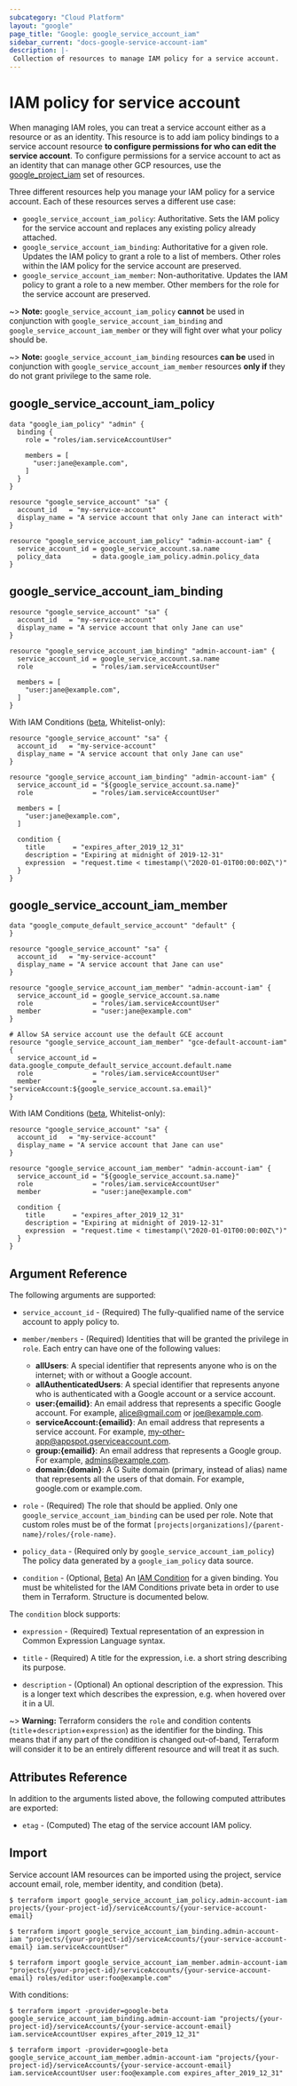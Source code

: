 ```yaml
---
subcategory: "Cloud Platform"
layout: "google"
page_title: "Google: google_service_account_iam"
sidebar_current: "docs-google-service-account-iam"
description: |-
 Collection of resources to manage IAM policy for a service account.
---
```


# IAM policy for service account

When managing IAM roles, you can treat a service account either as a resource or as an identity. This resource is to add iam policy bindings to a service account resource **to configure permissions for who can edit the service account**. To configure permissions for a service account to act as an identity that can manage other GCP resources, use the [google_project_iam](google_project_iam.html) set of resources.

Three different resources help you manage your IAM policy for a service account. Each of these resources serves a different use case:

* `google_service_account_iam_policy`: Authoritative. Sets the IAM policy for the service account and replaces any existing policy already attached.
* `google_service_account_iam_binding`: Authoritative for a given role. Updates the IAM policy to grant a role to a list of members. Other roles within the IAM policy for the service account are preserved.
* `google_service_account_iam_member`: Non-authoritative. Updates the IAM policy to grant a role to a new member. Other members for the role for the service account are preserved.

~> **Note:** `google_service_account_iam_policy` **cannot** be used in conjunction with `google_service_account_iam_binding` and `google_service_account_iam_member` or they will fight over what your policy should be.

~> **Note:** `google_service_account_iam_binding` resources **can be** used in conjunction with `google_service_account_iam_member` resources **only if** they do not grant privilege to the same role.

## google\_service\_account\_iam\_policy

```hcl
data "google_iam_policy" "admin" {
  binding {
    role = "roles/iam.serviceAccountUser"

    members = [
      "user:jane@example.com",
    ]
  }
}

resource "google_service_account" "sa" {
  account_id   = "my-service-account"
  display_name = "A service account that only Jane can interact with"
}

resource "google_service_account_iam_policy" "admin-account-iam" {
  service_account_id = google_service_account.sa.name
  policy_data        = data.google_iam_policy.admin.policy_data
}
```

## google\_service\_account\_iam\_binding

```hcl
resource "google_service_account" "sa" {
  account_id   = "my-service-account"
  display_name = "A service account that only Jane can use"
}

resource "google_service_account_iam_binding" "admin-account-iam" {
  service_account_id = google_service_account.sa.name
  role               = "roles/iam.serviceAccountUser"

  members = [
    "user:jane@example.com",
  ]
}
```

With IAM Conditions ([beta](https://terraform.io/docs/providers/google/provider_versions.html), Whitelist-only):

```hcl
resource "google_service_account" "sa" {
  account_id   = "my-service-account"
  display_name = "A service account that only Jane can use"
}

resource "google_service_account_iam_binding" "admin-account-iam" {
  service_account_id = "${google_service_account.sa.name}"
  role               = "roles/iam.serviceAccountUser"

  members = [
    "user:jane@example.com",
  ]

  condition {
    title       = "expires_after_2019_12_31"
    description = "Expiring at midnight of 2019-12-31"
    expression  = "request.time < timestamp(\"2020-01-01T00:00:00Z\")"
  }
}
```

## google\_service\_account\_iam\_member

```hcl
data "google_compute_default_service_account" "default" {
}

resource "google_service_account" "sa" {
  account_id   = "my-service-account"
  display_name = "A service account that Jane can use"
}

resource "google_service_account_iam_member" "admin-account-iam" {
  service_account_id = google_service_account.sa.name
  role               = "roles/iam.serviceAccountUser"
  member             = "user:jane@example.com"
}

# Allow SA service account use the default GCE account
resource "google_service_account_iam_member" "gce-default-account-iam" {
  service_account_id = data.google_compute_default_service_account.default.name
  role               = "roles/iam.serviceAccountUser"
  member             = "serviceAccount:${google_service_account.sa.email}"
}
```

With IAM Conditions ([beta](https://terraform.io/docs/providers/google/provider_versions.html), Whitelist-only):

```hcl
resource "google_service_account" "sa" {
  account_id   = "my-service-account"
  display_name = "A service account that Jane can use"
}

resource "google_service_account_iam_member" "admin-account-iam" {
  service_account_id = "${google_service_account.sa.name}"
  role               = "roles/iam.serviceAccountUser"
  member             = "user:jane@example.com"

  condition {
    title       = "expires_after_2019_12_31"
    description = "Expiring at midnight of 2019-12-31"
    expression  = "request.time < timestamp(\"2020-01-01T00:00:00Z\")"
  }
}
```

## Argument Reference

The following arguments are supported:

* `service_account_id` - (Required) The fully-qualified name of the service account to apply policy to.

* `member/members` - (Required) Identities that will be granted the privilege in `role`.
  Each entry can have one of the following values:
  * **allUsers**: A special identifier that represents anyone who is on the internet; with or without a Google account.
  * **allAuthenticatedUsers**: A special identifier that represents anyone who is authenticated with a Google account or a service account.
  * **user:{emailid}**: An email address that represents a specific Google account. For example, alice@gmail.com or joe@example.com.
  * **serviceAccount:{emailid}**: An email address that represents a service account. For example, my-other-app@appspot.gserviceaccount.com.
  * **group:{emailid}**: An email address that represents a Google group. For example, admins@example.com.
  * **domain:{domain}**: A G Suite domain (primary, instead of alias) name that represents all the users of that domain. For example, google.com or example.com.

* `role` - (Required) The role that should be applied. Only one
    `google_service_account_iam_binding` can be used per role. Note that custom roles must be of the format
    `[projects|organizations]/{parent-name}/roles/{role-name}`.

* `policy_data` - (Required only by `google_service_account_iam_policy`) The policy data generated by
  a `google_iam_policy` data source.

* `condition` - (Optional, [Beta](https://terraform.io/docs/providers/google/provider_versions.html)) An [IAM Condition](https://cloud.google.com/iam/docs/conditions-overview) for a given binding. You must be whitelisted for the IAM Conditions private beta in order to use them in Terraform.
  Structure is documented below.

The `condition` block supports:

* `expression` - (Required) Textual representation of an expression in Common Expression Language syntax.

* `title` - (Required) A title for the expression, i.e. a short string describing its purpose.

* `description` - (Optional) An optional description of the expression. This is a longer text which describes the expression, e.g. when hovered over it in a UI.

~> **Warning:** Terraform considers the `role` and condition contents (`title`+`description`+`expression`) as the
  identifier for the binding. This means that if any part of the condition is changed out-of-band, Terraform will
  consider it to be an entirely different resource and will treat it as such.

## Attributes Reference

In addition to the arguments listed above, the following computed attributes are
exported:

* `etag` - (Computed) The etag of the service account IAM policy.

## Import

Service account IAM resources can be imported using the project, service account email, role, member identity, and condition (beta).

```
$ terraform import google_service_account_iam_policy.admin-account-iam projects/{your-project-id}/serviceAccounts/{your-service-account-email}

$ terraform import google_service_account_iam_binding.admin-account-iam "projects/{your-project-id}/serviceAccounts/{your-service-account-email} iam.serviceAccountUser"

$ terraform import google_service_account_iam_member.admin-account-iam "projects/{your-project-id}/serviceAccounts/{your-service-account-email} roles/editor user:foo@example.com"
```

With conditions:
```
$ terraform import -provider=google-beta google_service_account_iam_binding.admin-account-iam "projects/{your-project-id}/serviceAccounts/{your-service-account-email} iam.serviceAccountUser expires_after_2019_12_31"

$ terraform import -provider=google-beta google_service_account_iam_member.admin-account-iam "projects/{your-project-id}/serviceAccounts/{your-service-account-email} iam.serviceAccountUser user:foo@example.com expires_after_2019_12_31"
```
